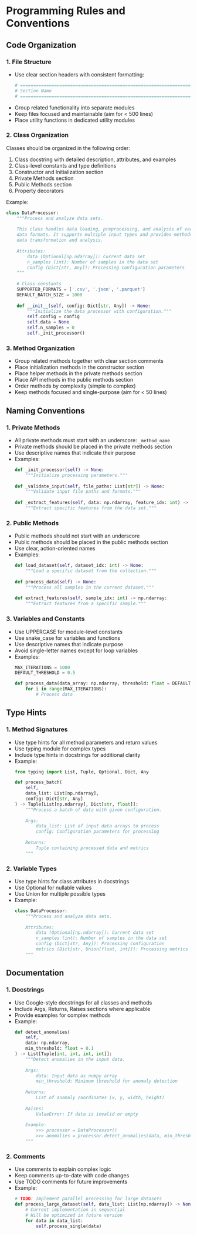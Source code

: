 # Programming Rules and Conventions

## Code Organization

### 1. File Structure
- Use clear section headers with consistent formatting:
  ```python
  # =====================================================================
  # Section Name
  # =====================================================================
  ```
- Group related functionality into separate modules
- Keep files focused and maintainable (aim for < 500 lines)
- Place utility functions in dedicated utility modules

### 2. Class Organization
Classes should be organized in the following order:
1. Class docstring with detailed description, attributes, and examples
2. Class-level constants and type definitions
3. Constructor and Initialization section
4. Private Methods section
5. Public Methods section
6. Property decorators

Example:
```python
class DataProcessor:
    """Process and analyze data sets.
    
    This class handles data loading, preprocessing, and analysis of various
    data formats. It supports multiple input types and provides methods for
    data transformation and analysis.
    
    Attributes:
        data (Optional[np.ndarray]): Current data set
        n_samples (int): Number of samples in the data set
        config (Dict[str, Any]): Processing configuration parameters
    """
    
    # Class constants
    SUPPORTED_FORMATS = ['.csv', '.json', '.parquet']
    DEFAULT_BATCH_SIZE = 1000
    
    def __init__(self, config: Dict[str, Any]) -> None:
        """Initialize the data processor with configuration."""
        self.config = config
        self.data = None
        self.n_samples = 0
        self._init_processor()
```

### 3. Method Organization
- Group related methods together with clear section comments
- Place initialization methods in the constructor section
- Place helper methods in the private methods section
- Place API methods in the public methods section
- Order methods by complexity (simple to complex)
- Keep methods focused and single-purpose (aim for < 50 lines)

## Naming Conventions

### 1. Private Methods
- All private methods must start with an underscore: `_method_name`
- Private methods should be placed in the private methods section
- Use descriptive names that indicate their purpose
- Examples:
  ```python
  def _init_processor(self) -> None:
      """Initialize processing parameters."""
      
  def _validate_input(self, file_paths: List[str]) -> None:
      """Validate input file paths and formats."""
      
  def _extract_features(self, data: np.ndarray, feature_idx: int) -> np.ndarray:
      """Extract specific features from the data set."""
  ```

### 2. Public Methods
- Public methods should not start with an underscore
- Public methods should be placed in the public methods section
- Use clear, action-oriented names
- Examples:
  ```python
  def load_dataset(self, dataset_idx: int) -> None:
      """Load a specific dataset from the collection."""
      
  def process_data(self) -> None:
      """Process all samples in the current dataset."""
      
  def extract_features(self, sample_idx: int) -> np.ndarray:
      """Extract features from a specific sample."""
  ```

### 3. Variables and Constants
- Use UPPERCASE for module-level constants
- Use snake_case for variables and functions
- Use descriptive names that indicate purpose
- Avoid single-letter names except for loop variables
- Examples:
  ```python
  MAX_ITERATIONS = 1000
  DEFAULT_THRESHOLD = 0.5
  
  def process_data(data_array: np.ndarray, threshold: float = DEFAULT_THRESHOLD) -> np.ndarray:
      for i in range(MAX_ITERATIONS):
          # Process data
  ```

## Type Hints

### 1. Method Signatures
- Use type hints for all method parameters and return values
- Use typing module for complex types
- Include type hints in docstrings for additional clarity
- Example:
  ```python
  from typing import List, Tuple, Optional, Dict, Any
  
  def process_batch(
      self,
      data_list: List[np.ndarray],
      config: Dict[str, Any]
  ) -> Tuple[List[np.ndarray], Dict[str, float]]:
      """Process a batch of data with given configuration.
      
      Args:
          data_list: List of input data arrays to process
          config: Configuration parameters for processing
          
      Returns:
          Tuple containing processed data and metrics
      """
  ```

### 2. Variable Types
- Use type hints for class attributes in docstrings
- Use Optional for nullable values
- Use Union for multiple possible types
- Example:
  ```python
  class DataProcessor:
      """Process and analyze data sets.
      
      Attributes:
          data (Optional[np.ndarray]): Current data set
          n_samples (int): Number of samples in the data set
          config (Dict[str, Any]): Processing configuration
          metrics (Dict[str, Union[float, int]]): Processing metrics
      """
  ```

## Documentation

### 1. Docstrings
- Use Google-style docstrings for all classes and methods
- Include Args, Returns, Raises sections where applicable
- Provide examples for complex methods
- Example:
  ```python
  def detect_anomalies(
      self,
      data: np.ndarray,
      min_threshold: float = 0.1
  ) -> List[Tuple[int, int, int, int]]:
      """Detect anomalies in the input data.
      
      Args:
          data: Input data as numpy array
          min_threshold: Minimum threshold for anomaly detection
          
      Returns:
          List of anomaly coordinates (x, y, width, height)
          
      Raises:
          ValueError: If data is invalid or empty
          
      Example:
          >>> processor = DataProcessor()
          >>> anomalies = processor.detect_anomalies(data, min_threshold=0.05)
      """
  ```

### 2. Comments
- Use comments to explain complex logic
- Keep comments up-to-date with code changes
- Use TODO comments for future improvements
- Example:
  ```python
  # TODO: Implement parallel processing for large datasets
  def process_large_dataset(self, data_list: List[np.ndarray]) -> None:
      # Current implementation is sequential
      # Will be optimized in future version
      for data in data_list:
          self.process_single(data)
  ```